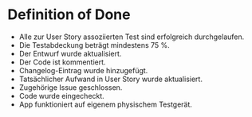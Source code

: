 # Definition of Done

- Alle zur User Story assoziierten Test sind erfolgreich durchgelaufen.
- Die Testabdeckung beträgt mindestens 75 %.
- Der Entwurf wurde aktualisiert.
- Der Code ist kommentiert.
- Changelog-Eintrag wurde hinzugefügt.
- Tatsächlicher Aufwand in User Story wurde aktualisiert.
- Zugehörige Issue geschlossen.
- Code wurde eingecheckt.
- App funktioniert auf eigenem physischem Testgerät.
